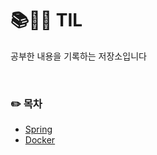 # 📚👩‍💻 TIL

공부한 내용을 기록하는 저장소입니다

<br>

### ✏️ 목차

- [Spring](https://github.com/dsunni/TIL/tree/master/Spring)
- [Docker](https://github.com/dsunni/TIL/tree/master/Docker)